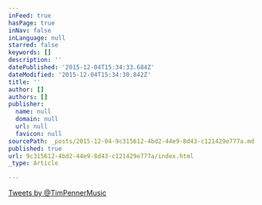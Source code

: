 ```yaml
---
inFeed: true
hasPage: true
inNav: false
inLanguage: null
starred: false
keywords: []
description: ''
datePublished: '2015-12-04T15:34:33.684Z'
dateModified: '2015-12-04T15:34:30.842Z'
title: ''
author: []
authors: []
publisher:
  name: null
  domain: null
  url: null
  favicon: null
sourcePath: _posts/2015-12-04-9c315612-4bd2-44e9-8d43-c121429e777a.md
published: true
url: 9c315612-4bd2-44e9-8d43-c121429e777a/index.html
_type: Article

---
```

[Tweets by @TimPennerMusic][0]

[0]: https://twitter.com/TimPennerMusic